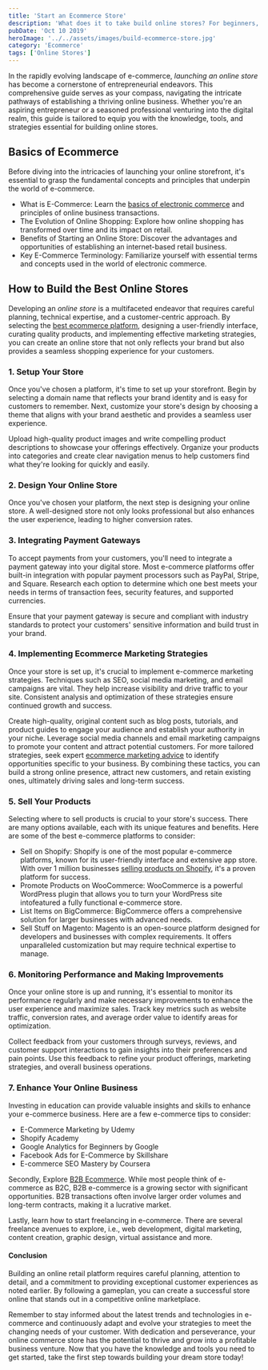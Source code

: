 ```yaml
---
title: 'Start an Ecommerce Store'
description: 'What does it to take build online stores? For beginners, you must find a market, create a brand, and find hosting to start.'
pubDate: 'Oct 10 2019'
heroImage: '../../assets/images/build-ecommerce-store.jpg'
category: 'Ecommerce'
tags: ['Online Stores']
---
```


In the rapidly evolving landscape of e-commerce, _launching an online store_ has become a cornerstone of entrepreneurial endeavors. This comprehensive guide serves as your compass, navigating the intricate pathways of establishing a thriving online business. Whether you're an aspiring entrepreneur or a seasoned professional venturing into the digital realm, this guide is tailored to equip you with the knowledge, tools, and strategies essential for building online stores.

## Basics of Ecommerce

Before diving into the intricacies of launching your online storefront, it's essential to grasp the fundamental concepts and principles that underpin the world of e-commerce.

- What is E-Commerce: Learn the [basics of electronic commerce](/blog/what-is-ecommerce) and principles of online business transactions.
- The Evolution of Online Shopping: Explore how online shopping has transformed over time and its impact on retail.
- Benefits of Starting an Online Store: Discover the advantages and opportunities of establishing an internet-based retail business.
- Key E-Commerce Terminology: Familiarize yourself with essential terms and concepts used in the world of electronic commerce.

## How to Build the Best Online Stores

Developing an _online store_ is a multifaceted endeavor that requires careful planning, technical expertise, and a customer-centric approach. By selecting the [best ecommerce platform](/blog/best-ecommerce-platforms), designing a user-friendly interface, curating quality products, and implementing effective marketing strategies, you can create an online store that not only reflects your brand but also provides a seamless shopping experience for your customers.

### 1. Setup Your Store

Once you've chosen a platform, it's time to set up your storefront. Begin by selecting a domain name that reflects your brand identity and is easy for customers to remember. Next, customize your store's design by choosing a theme that aligns with your brand aesthetic and provides a seamless user experience.

Upload high-quality product images and write compelling product descriptions to showcase your offerings effectively. Organize your products into categories and create clear navigation menus to help customers find what they're looking for quickly and easily.

### 2. Design Your Online Store

Once you've chosen your platform, the next step is designing your online store. A well-designed store not only looks professional but also enhances the user experience, leading to higher conversion rates.

### 3. Integrating Payment Gateways

To accept payments from your customers, you'll need to integrate a payment gateway into your digital store. Most e-commerce platforms offer built-in integration with popular payment processors such as PayPal, Stripe, and Square. Research each option to determine which one best meets your needs in terms of transaction fees, security features, and supported currencies.

Ensure that your payment gateway is secure and compliant with industry standards to protect your customers' sensitive information and build trust in your brand.

### 4. Implementing Ecommerce Marketing Strategies

Once your store is set up, it's crucial to implement e-commerce marketing strategies. Techniques such as SEO, social media marketing, and email campaigns are vital. They help increase visibility and drive traffic to your site. Consistent analysis and optimization of these strategies ensure continued growth and success.

Create high-quality, original content such as blog posts, tutorials, and product guides to engage your audience and establish your authority in your niche. Leverage social media channels and email marketing campaigns to promote your content and attract potential customers. For more tailored strategies, seek expert [ecommerce marketing advice](/blog/ecommerce-marketing-tips) to identify opportunities specific to your business. By combining these tactics, you can build a strong online presence, attract new customers, and retain existing ones, ultimately driving sales and long-term success.

### 5. Sell Your Products

Selecting where to sell products is crucial to your store's success. There are many options available, each with its unique features and benefits. Here are some of the best e-commerce platforms to consider:

- Sell on Shopify: Shopify is one of the most popular e-commerce platforms, known for its user-friendly interface and extensive app store. With over 1 million businesses [selling products on Shopify](/blog/sell-on-shopify), it's a proven platform for success.
- Promote Products on WooCommerce: WooCommerce is a powerful WordPress plugin that allows you to turn your WordPress site intofeatured a fully functional e-commerce store.
- List Items on BigCommerce: BigCommerce offers a comprehensive solution for larger businesses with advanced needs.
- Sell Stuff on Magento: Magento is an open-source platform designed for developers and businesses with complex requirements. It offers unparalleled customization but may require technical expertise to manage.

### 6. Monitoring Performance and Making Improvements

Once your online store is up and running, it's essential to monitor its performance regularly and make necessary improvements to enhance the user experience and maximize sales. Track key metrics such as website traffic, conversion rates, and average order value to identify areas for optimization.

Collect feedback from your customers through surveys, reviews, and customer support interactions to gain insights into their preferences and pain points. Use this feedback to refine your product offerings, marketing strategies, and overall business operations.

### 7. Enhance Your Online Business

Investing in education can provide valuable insights and skills to enhance your e-commerce business. Here are a few e-commerce tips to consider:

- E-Commerce Marketing by Udemy
- Shopify Academy
- Google Analytics for Beginners by Google
- Facebook Ads for E-Commerce by Skillshare
- E-commerce SEO Mastery by Coursera

Secondly, Explore [B2B Ecommerce](/blog/b2b-ecommerce). While most people think of e-commerce as B2C, B2B e-commerce is a growing sector with significant opportunities. B2B transactions often involve larger order volumes and long-term contracts, making it a lucrative market.

Lastly, learn how to start freelancing in e-commerce. There are several freelance avenues to explore, i.e., web development, digital marketing, content creation, graphic design, virtual assistance and more.

#### Conclusion

Building an online retail platform requires careful planning, attention to detail, and a commitment to providing exceptional customer experiences as noted earlier. By following a gameplan, you can create a successful store online that stands out in a competitive online marketplace.

Remember to stay informed about the latest trends and technologies in e-commerce and continuously adapt and evolve your strategies to meet the changing needs of your customer. With dedication and perseverance, your online commerce store has the potential to thrive and grow into a profitable business venture. Now that you have the knowledge and tools you need to get started, take the first step towards building your dream store today!
